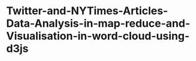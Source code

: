 # Twitter-and-NYTimes-Articles-Data-Analysis-in-map-reduce-and-Visualisation-in-word-cloud-using-d3js